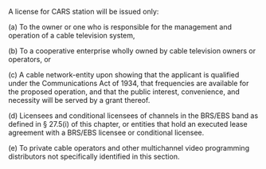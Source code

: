 A license for CARS station will be issued only:

(a) To the owner or one who is responsible for the management and operation of a cable television system,

(b) To a cooperative enterprise wholly owned by cable television owners or operators, or

(c) A cable network-entity upon showing that the applicant is qualified under the Communications Act of 1934, that frequencies are available for the proposed operation, and that the public interest, convenience, and necessity will be served by a grant thereof.

(d) Licensees and conditional licensees of channels in the BRS/EBS band as defined in § 27.5(i) of this chapter, or entities that hold an executed lease agreement with a BRS/EBS licensee or conditional licensee.

(e) To private cable operators and other multichannel video programming distributors not specifically identified in this section.

